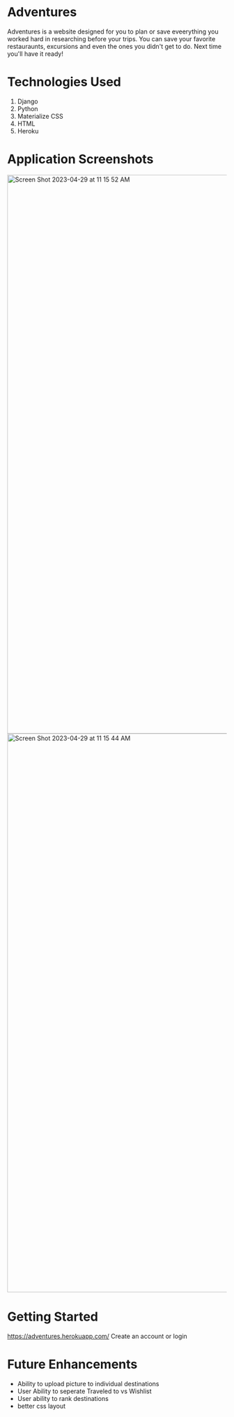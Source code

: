 # Adventures

Adventures is a website designed for you to plan or save eveerything you worked hard in researching before your trips. You can save your favorite restauraunts, excursions and even the ones you didn't get to do. Next time you'll have it ready! 

# Technologies Used 

1. Django 
2. Python
3. Materialize CSS
4. HTML
5. Heroku 

# Application Screenshots 

<img width="1280" alt="Screen Shot 2023-04-29 at 11 15 52 AM" src="https://user-images.githubusercontent.com/97905547/235310163-f83e8006-992f-47ec-abca-78afd8aca8f5.png">
<img width="1280" alt="Screen Shot 2023-04-29 at 11 15 44 AM" src="https://user-images.githubusercontent.com/97905547/235310166-5fe76765-1b1a-4e3d-9b98-d665ce27f64c.png">

# Getting Started 

https://adventures.herokuapp.com/
Create an account or login 

# Future Enhancements 

- Ability to upload picture to individual destinations 
- User Ability to seperate Traveled to vs Wishlist 
- User ability to rank destinations 
- better css layout 
